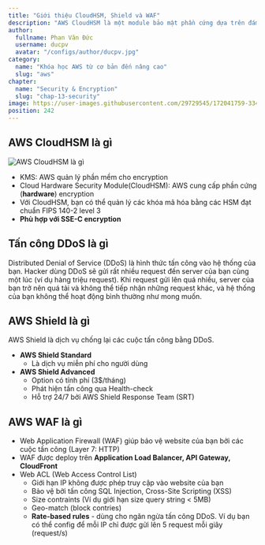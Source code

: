 ```yaml
---
title: "Giới thiệu CloudHSM, Shield và WAF"
description: "AWS CloudHSM là một module bảo mật phần cứng dựa trên đám mây (HSM) cho phép bạn dễ dàng tạo và sử dụng các khóa mã hóa của riêng bạn trên AWS."
author:
  fullname: Phan Văn Đức
  username: ducpv
  avatar: "/configs/author/ducpv.jpg"
category:
  name: "Khóa học AWS từ cơ bản đến nâng cao"
  slug: "aws"
chapter:
  name: "Security & Encryption"
  slug: "chap-13-security"
image: https://user-images.githubusercontent.com/29729545/172041759-334616af-83bc-4660-99e7-6e6d18c086cd.png
position: 242
---
```


## AWS CloudHSM là gì

![AWS CloudHSM là gì](https://user-images.githubusercontent.com/29729545/172041759-334616af-83bc-4660-99e7-6e6d18c086cd.png)

- KMS: AWS quản lý phần mềm cho encryption
- Cloud Hardware Security Module(CloudHSM): AWS cung cấp phần cứng (**hardware**) encryption
- Với CloudHSM, bạn có thể quản lý các khóa mã hóa bằng các HSM đạt chuẩn FIPS 140-2 level 3
- **Phù hợp với SSE-C encryption**

## Tấn công DDoS là gì

Distributed Denial of Service (DDoS) là hình thức tấn công vào hệ thống của bạn. Hacker dùng DDoS sẽ gửi rất nhiều request đến server của bạn cùng một lúc (ví dụ hàng triệu request). Khi request gửi lên quá nhiều, server của bạn trở nên quá tải và không thể tiếp nhận những request khác, và hệ thống của bạn không thể hoạt động bình thường như mong muốn.

## AWS Shield là gì

AWS Shield là dịch vụ chống lại các cuộc tấn công bằng DDoS.

- **AWS Shield Standard**
  - Là dịch vụ miễn phí cho người dùng
- **AWS Shield Advanced**
  - Option có tính phí (3$/tháng)
  - Phát hiện tấn công qua Health-check
  - Hỗ trợ 24/7 bởi AWS Shield Response Team (SRT)

## AWS WAF là gì

- Web Application Firewall (WAF) giúp bảo vệ website của bạn bởi các cuộc tấn công (Layer 7: HTTP)
- WAF được deploy trên **Application Load Balancer, API Gateway, CloudFront**
- Web ACL (Web Access Control List)
  - Giới hạn IP không được phép truy cập vào website của bạn
  - Bảo vệ bởi tấn công SQL Injection, Cross-Site Scripting (XSS)
  - Size contraints (Ví dụ giới hạn size query string < 5MB)
  - Geo-match (block contries)
  - **Rate-based rules** - dùng cho ngăn ngừa tấn công DDoS. Ví dụ bạn có thể config để mỗi IP chỉ được gửi lên 5 request mỗi giây (request/s)
